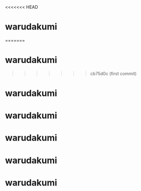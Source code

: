 <<<<<<< HEAD
# warudakumi
=======
# warudakumi
>>>>>>> cb75d0c (first commit)
# warudakumi
# warudakumi
# warudakumi
# warudakumi
# warudakumi
